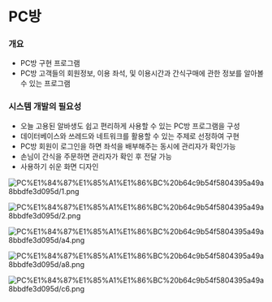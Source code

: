 # PC방

### 개요

- PC방 구현 프로그램
- PC방 고객들의 회원정보, 이용 좌석, 및 이용시간과 간식구매에 관한 정보를 알아볼 수 있는 프로그램

### 시스템 개발의 필요성

- 오늘 고용된 알바생도 쉽고 편리하게 사용할 수 있는 PC방 프로그램을 구성
- 데이터베이스와 쓰레드와 네트워크를 활용할 수 있는 주제로 선정하여 구현
- PC방 회원이 로그인을 하면 좌석을 배부해주는 동시에 관리자가 확인가능
- 손님이 간식을 주문하면 관리자가 확인 후 전달 가능
- 사용하기 쉬운 화면 디자인

![PC%E1%84%87%E1%85%A1%E1%86%BC%20b64c9b54f5804395a49a8bbdfe3d095d/1.png](PC%E1%84%87%E1%85%A1%E1%86%BC%20b64c9b54f5804395a49a8bbdfe3d095d/1.png)

![PC%E1%84%87%E1%85%A1%E1%86%BC%20b64c9b54f5804395a49a8bbdfe3d095d/2.png](PC%E1%84%87%E1%85%A1%E1%86%BC%20b64c9b54f5804395a49a8bbdfe3d095d/2.png)

![PC%E1%84%87%E1%85%A1%E1%86%BC%20b64c9b54f5804395a49a8bbdfe3d095d/a4.png](PC%E1%84%87%E1%85%A1%E1%86%BC%20b64c9b54f5804395a49a8bbdfe3d095d/a4.png)

![PC%E1%84%87%E1%85%A1%E1%86%BC%20b64c9b54f5804395a49a8bbdfe3d095d/a8.png](PC%E1%84%87%E1%85%A1%E1%86%BC%20b64c9b54f5804395a49a8bbdfe3d095d/a8.png)

![PC%E1%84%87%E1%85%A1%E1%86%BC%20b64c9b54f5804395a49a8bbdfe3d095d/c6.png](PC%E1%84%87%E1%85%A1%E1%86%BC%20b64c9b54f5804395a49a8bbdfe3d095d/c6.png)
